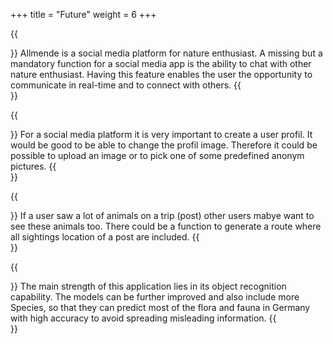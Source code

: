 +++
title = "Future"
weight = 6
+++

{{<section title="Chat Implementation">}}
Allmende is a social media platform for nature enthusiast. A missing but a mandatory function for a social media app is the ability to chat with other nature enthusiast. Having this feature enables the user the opportunity to communicate in real-time and to connect with others.
{{</section>}}

{{<section title="Edit User Profil">}}
For a social media platform it is very important to create a user profil. It would be good to be able to change the profil image. Therefore it could be possible to upload an image or to pick one of some predefined anonym pictures.
{{</section>}}

{{<section title="Creating Routes from User Sighting">}}
If a user saw a lot of animals on a trip (post) other users mabye want to see these animals too. There could be a function to generate a route where all sightings location of a post are included.
{{</section>}}

{{<section title="Higher Accuracy Model and more Species">}}
The main strength of this application lies in its object recognition capability. The models can be further improved and also include more Species, so that they can predict most of the flora and fauna in Germany with high accuracy to avoid spreading misleading information.
{{</section>}}
